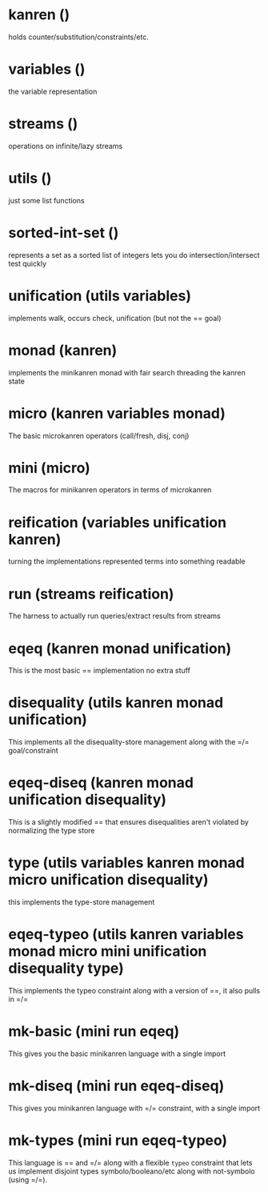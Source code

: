 # kanren ()
holds counter/substitution/constraints/etc.

# variables ()
the variable representation

# streams ()
operations on infinite/lazy streams

# utils ()
just some list functions

# sorted-int-set ()
represents a set as a sorted list of integers
lets you do intersection/intersect test quickly

# unification (utils variables)
implements walk, occurs check, unification
(but not the == goal)

# monad (kanren)
implements the minikanren monad with fair search
threading the kanren state

# micro (kanren variables monad)
The basic microkanren operators (call/fresh, disj, conj)

# mini (micro)
The macros for minikanren operators in terms of microkanren

# reification (variables unification kanren)
turning the implementations represented terms into something readable

# run (streams reification)
The harness to actually run queries/extract results from streams

# eqeq (kanren monad unification)
This is the most basic == implementation
no extra stuff

# disequality (utils kanren monad unification)
This implements all the disequality-store management along with the =/= goal/constraint

# eqeq-diseq (kanren monad unification disequality)
This is a slightly modified == that ensures disequalities aren't violated by normalizing the type store

# type (utils variables kanren monad micro unification disequality)
this implements the type-store management

# eqeq-typeo (utils kanren variables monad micro mini unification disequality type)
This implements the typeo constraint along with a version of ==, it also pulls in =/=

# mk-basic (mini run eqeq)
This gives you the basic minikanren language with a single import

# mk-diseq (mini run eqeq-diseq)
This gives you minikanren language with =/= constraint, with a single import

# mk-types (mini run eqeq-typeo)
This language is == and =/= along with a flexible `typeo` constraint that lets us implement disjoint types symbolo/booleano/etc along with not-symbolo (using =/=).
